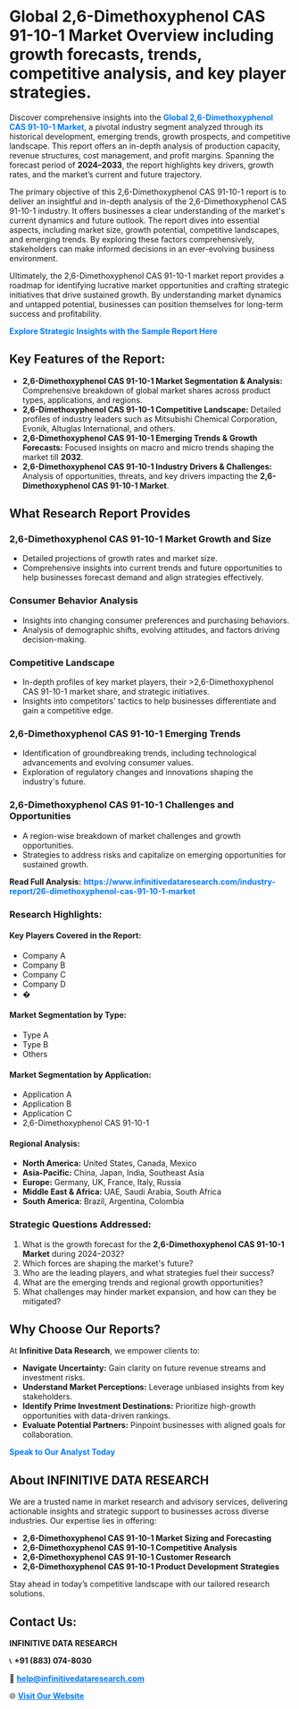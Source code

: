 <h1>Global 2,6-Dimethoxyphenol CAS 91-10-1 Market Overview including growth forecasts, trends, competitive analysis, and key player strategies.</h1>
<p>
Discover comprehensive insights into the 
<a href="https://www.infinitivedataresearch.com/industry-report/26-dimethoxyphenol-cas-91-10-1-market" rel="dofollow" style="color: #007BFF; text-decoration: none;"><strong>Global 2,6-Dimethoxyphenol CAS 91-10-1 Market</strong></a>, a pivotal industry segment analyzed through its historical development, emerging trends, growth prospects, and competitive landscape. This report offers an in-depth analysis of production capacity, revenue structures, cost management, and profit margins. Spanning the forecast period of <strong>2024–2033</strong>, the report highlights key drivers, growth rates, and the market’s current and future trajectory.
</p>
<p>
The primary objective of this 2,6-Dimethoxyphenol CAS 91-10-1 report is to deliver an insightful and in-depth analysis of the 2,6-Dimethoxyphenol CAS 91-10-1 industry. It offers businesses a clear understanding of the market's current dynamics and future outlook. The report dives into essential aspects, including market size, growth potential, competitive landscapes, and emerging trends. By exploring these factors comprehensively, stakeholders can make informed decisions in an ever-evolving business environment.
</p>
<p>
Ultimately, the 2,6-Dimethoxyphenol CAS 91-10-1 market report provides a roadmap for identifying lucrative market opportunities and crafting strategic initiatives that drive sustained growth. By understanding market dynamics and untapped potential, businesses can position themselves for long-term success and profitability.
</p>
<p>
<a href="https://www.infinitivedataresearch.com/request-sample/reportId=112566" style="color: #007BFF; text-decoration: none;"><strong>Explore Strategic Insights with the Sample Report Here</strong></a>
</p>

<h2>Key Features of the Report:</h2>
<ul>
<li><strong>2,6-Dimethoxyphenol CAS 91-10-1 Market Segmentation & Analysis:</strong> Comprehensive breakdown of global market shares across product types, applications, and regions.</li>
<li><strong>2,6-Dimethoxyphenol CAS 91-10-1 Competitive Landscape:</strong> Detailed profiles of industry leaders such as Mitsubishi Chemical Corporation, Evonik, Altuglas International, and others.</li>
<li><strong>2,6-Dimethoxyphenol CAS 91-10-1 Emerging Trends & Growth Forecasts:</strong> Focused insights on macro and micro trends shaping the market till <strong>2032</strong>.</li>
<li><strong>2,6-Dimethoxyphenol CAS 91-10-1 Industry Drivers & Challenges:</strong> Analysis of opportunities, threats, and key drivers impacting the <strong>2,6-Dimethoxyphenol CAS 91-10-1 Market</strong>.</li>
</ul>

<h2>What Research Report Provides</h2>
<h3>2,6-Dimethoxyphenol CAS 91-10-1 Market Growth and Size</h3>
<ul>
<li>Detailed projections of growth rates and market size.</li>
<li>Comprehensive insights into current trends and future opportunities to help businesses forecast demand and align strategies effectively.</li>
</ul>

<h3>Consumer Behavior Analysis</h3>
<ul>
<li>Insights into changing consumer preferences and purchasing behaviors.</li>
<li>Analysis of demographic shifts, evolving attitudes, and factors driving decision-making.</li>
</ul>

<h3>Competitive Landscape</h3>
<ul>
<li>In-depth profiles of key market players, their >2,6-Dimethoxyphenol CAS 91-10-1 market share, and strategic initiatives.</li>
<li>Insights into competitors' tactics to help businesses differentiate and gain a competitive edge.</li>
</ul>

<h3>2,6-Dimethoxyphenol CAS 91-10-1 Emerging Trends</h3>
<ul>
<li>Identification of groundbreaking trends, including technological advancements and evolving consumer values.</li>
<li>Exploration of regulatory changes and innovations shaping the industry's future.</li>
</ul>

<h3>2,6-Dimethoxyphenol CAS 91-10-1 Challenges and Opportunities</h3>
<ul>
<li>A region-wise breakdown of market challenges and growth opportunities.</li>
<li>Strategies to address risks and capitalize on emerging opportunities for sustained growth.</li>
</ul>
<p><strong>Read Full Analysis:</strong> <a href="https://www.infinitivedataresearch.com/industry-report/26-dimethoxyphenol-cas-91-10-1-market" rel="dofollow" style="color: #007BFF; text-decoration: none;"><strong>https://www.infinitivedataresearch.com/industry-report/26-dimethoxyphenol-cas-91-10-1-market</strong></a></p>
<h3>Research Highlights:</h3>
<h4>Key Players Covered in the Report:</h4>
<ul><li>Company A</li><li>Company B</li><li>Company C</li><li>Company D</li><li>�</li></ul>
<h4>Market Segmentation by Type:</h4>
<ul><li>Type A</li><li>Type B</li><li>Others</li></ul>
<h4>Market Segmentation by Application:</h4>
<ul><li>Application A</li><li>Application B</li><li>Application C</li><li>2,6-Dimethoxyphenol CAS 91-10-1</li></ul>

<h4>Regional Analysis:</h4>
<ul>
<li><strong>North America:</strong> United States, Canada, Mexico</li>
<li><strong>Asia-Pacific:</strong> China, Japan, India, Southeast Asia</li>
<li><strong>Europe:</strong> Germany, UK, France, Italy, Russia</li>
<li><strong>Middle East & Africa:</strong> UAE, Saudi Arabia, South Africa</li>
<li><strong>South America:</strong> Brazil, Argentina, Colombia</li>
</ul>

<h3>Strategic Questions Addressed:</h3>
<ol>
<li>What is the growth forecast for the <strong>2,6-Dimethoxyphenol CAS 91-10-1 Market</strong> during 2024–2032?</li>
<li>Which forces are shaping the market's future?</li>
<li>Who are the leading players, and what strategies fuel their success?</li>
<li>What are the emerging trends and regional growth opportunities?</li>
<li>What challenges may hinder market expansion, and how can they be mitigated?</li>
</ol>

<h2>Why Choose Our Reports?</h2>
<p>At <strong>Infinitive Data Research</strong>, we empower clients to:</p>
<ul>
<li><strong>Navigate Uncertainty:</strong> Gain clarity on future revenue streams and investment risks.</li>
<li><strong>Understand Market Perceptions:</strong> Leverage unbiased insights from key stakeholders.</li>
<li><strong>Identify Prime Investment Destinations:</strong> Prioritize high-growth opportunities with data-driven rankings.</li>
<li><strong>Evaluate Potential Partners:</strong> Pinpoint businesses with aligned goals for collaboration.</li>
</ul>
<p><a href="https://www.infinitivedataresearch.com/industry-report/26-dimethoxyphenol-cas-91-10-1-market" rel="dofollow" style="color: #007BFF; text-decoration: none;"><strong>Speak to Our Analyst Today</strong></a></p>

<h2>About INFINITIVE DATA RESEARCH</h2>
<p>We are a trusted name in market research and advisory services, delivering actionable insights and strategic support to businesses across diverse industries. Our expertise lies in offering:</p>
<ul>
<li><strong>2,6-Dimethoxyphenol CAS 91-10-1 Market Sizing and Forecasting</strong></li>
<li><strong>2,6-Dimethoxyphenol CAS 91-10-1 Competitive Analysis</strong></li>
<li><strong>2,6-Dimethoxyphenol CAS 91-10-1 Customer Research</strong></li>
<li><strong>2,6-Dimethoxyphenol CAS 91-10-1 Product Development Strategies</strong></li>
</ul>
<p>Stay ahead in today’s competitive landscape with our tailored research solutions.</p>

<h2>Contact Us:</h2>
<p><strong>INFINITIVE DATA RESEARCH</strong></p>
<p>📞 <strong>+91 (883) 074-8030</strong></p>
<p>📧 <strong><a href="mailto:help@infinitivedataresearch.com" style="color: #007BFF;">help@infinitivedataresearch.com</a></strong></p>
<p>🌐 <strong><a href="https://www.infinitivedataresearch.com" rel="dofollow" style="color: #007BFF;">Visit Our Website</a></strong></p>